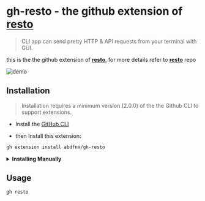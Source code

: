 # gh-resto - the github extension of [**resto**](https://github.com/abdfnx/resto)

> CLI app can send pretty HTTP & API requests from your terminal with GUI.

this is the the github extension of [**resto**](https://github.com/abdfnx/resto), for more details refer to [**resto**](https://github.com/abdfnx/resto) repo

![demo](https://user-images.githubusercontent.com/64256993/145669325-d9f122d9-c562-417f-a223-a7f2b1c49adb.gif)

## Installation

> Installation requires a minimum version (2.0.0) of the the Github CLI to support extensions.

- Install the [GitHub CLI](https://cli.github.com)

- then Install this extension:

```bash
gh extension install abdfnx/gh-resto
```

<details>
    <summary><strong>Installing Manually</strong></summary>

> to install this extension **manually**, you can do these steps:

1. clone `gh-resto` repo
    ```bash
    # git
    git clone https://github.com/abdfnx/gh-resto
    
    # github cli
    gh repo clone abdfnx/gh-resto
    ```

2. cd to it
    ```bash
    cd gh-resto
    ```

3. install it locally
    ```bash
    gh extension install .
    ```
</details>

## Usage

```bash
gh resto
```

